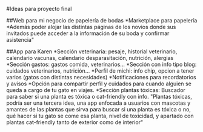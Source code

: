 #Ideas para proyecto final

##Web para mi negocio de papelería de bodas
*Marketplace para papelería
*Además poder alojar las distintas páginas de los novios donde sus invitados puede acceder a la información de su boda y confirmar asistencia"



##App para Karen
*Sección veterinaria: pesaje, historial veterinario, calendario vacunas, calendario desparasitación, nutrición, alergias
*Sección gastos: gastos comida, veterinarios...
*Sección con info tipo blog: cuidados veterinarios, nutrición...
*Perfil de michi: info chip, opcion a tener varios (gatos con distintas necesidades)
*Notificaciones para recordatorios y avisos
*Opción para compartir perfil y cuidados para cuando alguien se queda a cargo de tu gato en viajes.
*Sección plantas tóxicas: Buscador para saber si una planta es tóxica o cat-friendly con info.
"Plantas tóxicas, podría ser una tercera idea, una app enfocada a usuarios con mascotas y amantes de las plantas que sirva para buscar si una planta es tóxica o no, qué hacer si tu gato se come esa planta, nivel de toxicidad, y apartado con plantas cat-friendly tanto de exterior como de interior"
